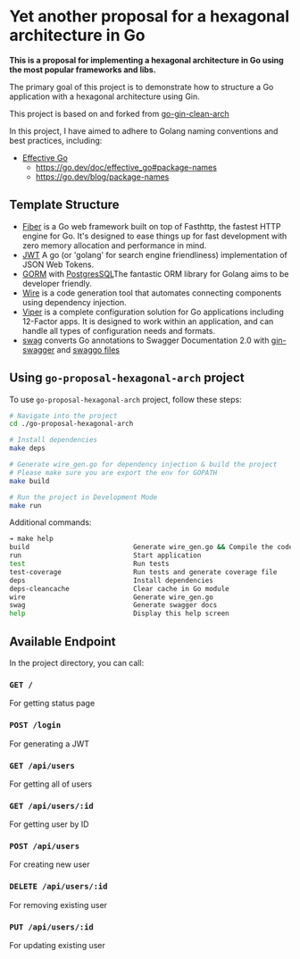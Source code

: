 # Yet another proposal for a hexagonal architecture in Go

**This is a proposal for implementing a hexagonal architecture in Go using the most popular frameworks and libs.**

The primary goal of this project is to demonstrate how to structure a Go application with a hexagonal architecture using Gin.

This project is based on and forked from [go-gin-clean-arch](https://github.com/josepdcs/go-proposal-hexagonal-arch)

In this project, I have aimed to adhere to Golang naming conventions and best practices, including:
- [Effective Go](https://golang.org/doc/effective_go.html)
  - https://go.dev/doc/effective_go#package-names
  - https://go.dev/blog/package-names

## Template Structure

- [Fiber](https://gofiber.io/) is a Go web framework built on top of Fasthttp, the fastest HTTP engine for Go. It's designed to ease things up for fast development with zero memory allocation and performance in mind.
- [JWT](github.com/golang-jwt/jwt) A go (or 'golang' for search engine friendliness) implementation of JSON Web Tokens.
- [GORM](https://gorm.io/index.html) with [PostgresSQL](https://gorm.io/docs/connecting_to_the_database.html#PostgreSQL)The fantastic ORM library for Golang aims to be developer friendly.
- [Wire](https://github.com/google/wire) is a code generation tool that automates connecting components using dependency injection.
- [Viper](https://github.com/spf13/viper) is a complete configuration solution for Go applications including 12-Factor apps. It is designed to work within an application, and can handle all types of configuration needs and formats.
- [swag](https://github.com/swaggo/swag) converts Go annotations to Swagger Documentation 2.0 with [gin-swagger](https://github.com/swaggo/gin-swagger) and [swaggo files](github.com/swaggo/files)

## Using `go-proposal-hexagonal-arch` project

To use `go-proposal-hexagonal-arch` project, follow these steps:

```bash
# Navigate into the project
cd ./go-proposal-hexagonal-arch

# Install dependencies
make deps

# Generate wire_gen.go for dependency injection & build the project
# Please make sure you are export the env for GOPATH
make build

# Run the project in Development Mode
make run
```

Additional commands:

```bash
➔ make help
build                          Generate wire_gen.go && Compile the code, build Executable File
run                            Start application
test                           Run tests
test-coverage                  Run tests and generate coverage file
deps                           Install dependencies
deps-cleancache                Clear cache in Go module
wire                           Generate wire_gen.go
swag                           Generate swagger docs
help                           Display this help screen
```

## Available Endpoint

In the project directory, you can call:

### `GET /`

For getting status page

### `POST /login`

For generating a JWT

### `GET /api/users`

For getting all of users

### `GET /api/users/:id`

For getting user by ID

### `POST /api/users`

For creating new user

### `DELETE /api/users/:id`

For removing existing user

### `PUT /api/users/:id`

For updating existing user

